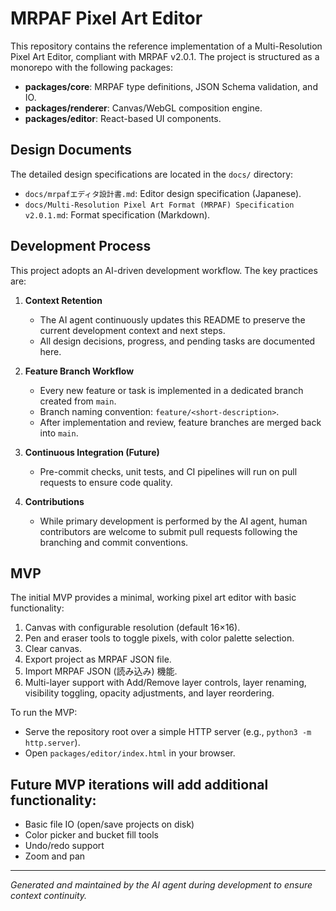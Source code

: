  # MRPAF Pixel Art Editor

 This repository contains the reference implementation of a Multi-Resolution Pixel Art Editor, compliant with MRPAF v2.0.1.
 The project is structured as a monorepo with the following packages:

 - **packages/core**: MRPAF type definitions, JSON Schema validation, and IO.
 - **packages/renderer**: Canvas/WebGL composition engine.
 - **packages/editor**: React-based UI components.

 ## Design Documents

 The detailed design specifications are located in the `docs/` directory:

 - `docs/mrpafエディタ設計書.md`: Editor design specification (Japanese).
 - `docs/Multi-Resolution Pixel Art Format (MRPAF) Specification v2.0.1.md`: Format specification (Markdown).

 ## Development Process

 This project adopts an AI-driven development workflow. The key practices are:

 1. **Context Retention**
    - The AI agent continuously updates this README to preserve the current development context and next steps.
    - All design decisions, progress, and pending tasks are documented here.

 2. **Feature Branch Workflow**
    - Every new feature or task is implemented in a dedicated branch created from `main`.
    - Branch naming convention: `feature/<short-description>`.
    - After implementation and review, feature branches are merged back into `main`.

 3. **Continuous Integration (Future)**
    - Pre-commit checks, unit tests, and CI pipelines will run on pull requests to ensure code quality.

 4. **Contributions**
    - While primary development is performed by the AI agent, human contributors are welcome to submit pull requests following the branching and commit conventions.

 ## MVP

 The initial MVP provides a minimal, working pixel art editor with basic functionality:
1. Canvas with configurable resolution (default 16×16).
2. Pen and eraser tools to toggle pixels, with color palette selection.
3. Clear canvas.
4. Export project as MRPAF JSON file.
5. Import MRPAF JSON (読み込み) 機能.
6. Multi-layer support with Add/Remove layer controls, layer renaming, visibility toggling, opacity adjustments, and layer reordering.

 To run the MVP:
 - Serve the repository root over a simple HTTP server (e.g., `python3 -m http.server`).
 - Open `packages/editor/index.html` in your browser.

 Future MVP iterations will add additional functionality:
- 
 - Basic file IO (open/save projects on disk)
 - Color picker and bucket fill tools
 - Undo/redo support
 - Zoom and pan

 ---

 *Generated and maintained by the AI agent during development to ensure context continuity.*